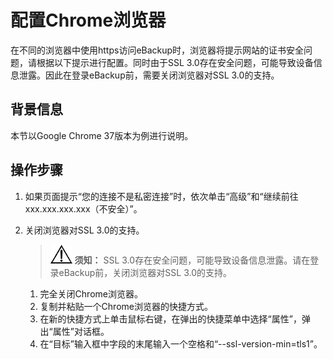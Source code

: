 # 配置Chrome浏览器<a name="cbr_03_0099"></a>

在不同的浏览器中使用https访问eBackup时，浏览器将提示网站的证书安全问题，请根据以下提示进行配置。同时由于SSL 3.0存在安全问题，可能导致设备信息泄露。因此在登录eBackup前，需要关闭浏览器对SSL 3.0的支持。

## 背景信息<a name="zh-cn_topic_0174994053_zh-cn_topic_0170955568_section27159916"></a>

本节以Google Chrome 37版本为例进行说明。

## 操作步骤<a name="zh-cn_topic_0174994053_zh-cn_topic_0170955568_section43112656"></a>

1.  如果页面提示“您的连接不是私密连接”时，依次单击“高级”和“继续前往xxx.xxx.xxx.xxx（不安全）”。
2.  关闭浏览器对SSL 3.0的支持。

    >![](public_sys-resources/icon-notice.gif) **须知：** 
    >SSL 3.0存在安全问题，可能导致设备信息泄露。请在登录eBackup前，关闭浏览器对SSL 3.0的支持。

    1.  完全关闭Chrome浏览器。
    2.  复制并粘贴一个Chrome浏览器的快捷方式。
    3.  在新的快捷方式上单击鼠标右键，在弹出的快捷菜单中选择“属性”，弹出“属性”对话框。
    4.  在“目标”输入框中字段的末尾输入一个空格和“--ssl-version-min=tls1”。


